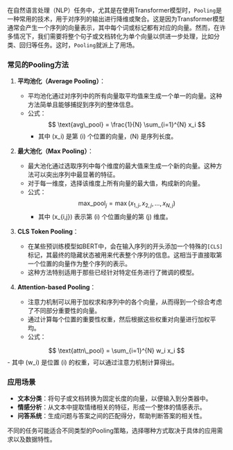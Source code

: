 在自然语言处理（NLP）任务中，尤其是在使用Transformer模型时，`Pooling`是一种常用的技术，用于对序列的输出进行降维或聚合。这是因为Transformer模型通常会产生一个序列的向量表示，其中每个词或标记都有对应的向量。然而，在许多情况下，我们需要将整个句子或文档转化为单个向量以供进一步处理，比如分类、回归等任务。这时，`Pooling`就派上了用场。

### 常见的Pooling方法

1. **平均池化（Average Pooling）**：
   - 平均池化通过对序列中的所有向量取平均值来生成一个单一的向量。这种方法简单且能够捕捉到序列的整体信息。
   - 公式：$$ \text{avg\_pool} = \frac{1}{N} \sum_{i=1}^{N} x_i $$
     - 其中 \(x_i\) 是第 \(i\) 个位置的向量，\(N\) 是序列长度。

2. **最大池化（Max Pooling）**：
   - 最大池化通过选取序列中每个维度的最大值来生成一个新的向量。这种方法可以突出序列中最显著的特征。
   - 对于每一维度，选择该维度上所有向量的最大值，构成新的向量。
   - 公式：
   $$ \text{max\_pool}_j = \max(x_{1,j}, x_{2,j}, ..., x_{N,j}) $$
     - 其中 \(x_{i,j}\) 表示第 \(i\) 个位置向量的第 \(j\) 维度。

3. **CLS Token Pooling**：
   - 在某些预训练模型如BERT中，会在输入序列的开头添加一个特殊的`[CLS]`标记，其最终的隐藏状态被用来代表整个序列的信息。这相当于直接取第一个位置的向量作为整个序列的表示。
   - 这种方法特别适用于那些已经针对特定任务进行了微调的模型。

4. **Attention-based Pooling**：
   - 注意力机制可以用于加权求和序列中的各个向量，从而得到一个综合考虑了不同部分重要性的向量。
   - 通过计算每个位置的重要性权重，然后根据这些权重对向量进行加权平均。
   - 公式：
   
 $$ \text{attn\_pool} = \sum_{i=1}^{N} w_i x_i $$
     - 其中 \(w_i\) 是位置 \(i\) 的权重，可以通过注意力机制计算得出。

### 应用场景
- **文本分类**：将句子或文档转换为固定长度的向量，以便输入到分类器中。
- **情感分析**：从文本中提取情绪相关的特征，形成一个整体的情感表示。
- **问答系统**：生成问题与答案之间的匹配得分，帮助判断答案的相关性。

不同的任务可能适合不同类型的Pooling策略，选择哪种方式取决于具体的应用需求以及数据特性。